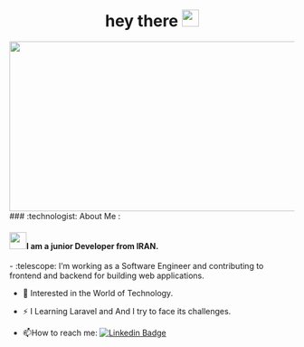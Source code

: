 <div id="header" align="center">

</div>
<h1 align="center">
  hey there
  <img src="https://media.giphy.com/media/hvRJCLFzcasrR4ia7z/giphy.gif" width="30px"/>
</h1>
<div align="center">
  <img src="https://media.giphy.com/media/Rpl1sod1vCXK0L2SUN/giphy.gif?cid=ecf05e47kg654b852kxjmcs3n58j14awryctjor1yssh846f&ep=v1_gifs_search&rid=giphy.gif&ct=g" width="600" height="300"/>
</div>
### :technologist: About Me :
<h4> <img src="https://media.giphy.com/media/WUlplcMpOCEmTGBtBW/giphy.gif" width="30">I am a junior Developer from IRAN.</h2>
- :telescope: I’m working as a Software Engineer and contributing to frontend and backend for building web applications.

- :seedling: Interested in the World of Technology.

- :zap:  I Learning Laravel and And I try to face its challenges.

- :mailbox:How to reach me: [![Linkedin Badge](https://img.shields.io/badge/-Linkedin-blue?style=flat&logo=Linkedin&logoColor=white)](https://linkedin.com/in/mohamad-khodarahmi-b86620257)
